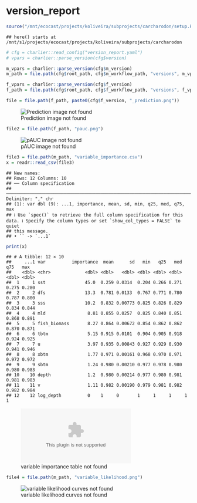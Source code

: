 version_report
================

``` r
source("/mnt/ecocast/projects/koliveira/subprojects/carcharodon/setup.R")
```

    ## here() starts at /mnt/s1/projects/ecocast/projects/koliveira/subprojects/carcharodon

``` r
# cfg = charlier::read_config("version_report.yaml")
# vpars = charlier::parse_version(cfg$version)

m_vpars = charlier::parse_version(cfg$m_version)
m_path = file.path(cfg$root_path, cfg$m_workflow_path, "versions", m_vpars[["major"]], m_vpars[["minor"]], cfg$m_version)

f_vpars = charlier::parse_version(cfg$f_version)
f_path = file.path(cfg$root_path, cfg$f_workflow_path, "versions", f_vpars[["major"]], f_vpars[["minor"]], cfg$f_version)
```

``` r
file = file.path(f_path, paste0(cfg$f_version, "_prediction.png"))
```

<figure>
<img
src="/mnt/s1/projects/ecocast/projects/koliveira/subprojects/carcharodon/workflows/forecast_workflow/versions/v01/0030/v01.0030.05/v01.0030.05_prediction.png"
alt="Prediction image not found" />
<figcaption aria-hidden="true">Prediction image not found</figcaption>
</figure>

``` r
file2 = file.path(f_path, "pauc.png")
```

<figure>
<img
src="/mnt/s1/projects/ecocast/projects/koliveira/subprojects/carcharodon/workflows/forecast_workflow/versions/v01/0030/v01.0030.05/pauc.png"
alt="pAUC image not found" />
<figcaption aria-hidden="true">pAUC image not found</figcaption>
</figure>

``` r
file3 = file.path(m_path, "variable_importance.csv")
x = readr::read_csv(file3)
```

    ## New names:
    ## Rows: 12 Columns: 10
    ## ── Column specification
    ## ──────────────────────────────────────────────────────────────────────────────────────────────────────────────────────── Delimiter: "," chr
    ## (1): var dbl (9): ...1, importance, mean, sd, min, q25, med, q75, max
    ## ℹ Use `spec()` to retrieve the full column specification for this data. ℹ Specify the column types or set `show_col_types = FALSE` to quiet
    ## this message.
    ## • `` -> `...1`

``` r
print(x)
```

    ## # A tibble: 12 × 10
    ##     ...1 var          importance  mean      sd   min   q25   med   q75   max
    ##    <dbl> <chr>             <dbl> <dbl>   <dbl> <dbl> <dbl> <dbl> <dbl> <dbl>
    ##  1     1 sst               45.0  0.259 0.0314  0.204 0.266 0.271 0.275 0.280
    ##  2     2 dfs               13.3  0.781 0.0133  0.767 0.771 0.780 0.787 0.800
    ##  3     3 sss               10.2  0.832 0.00773 0.825 0.826 0.829 0.834 0.844
    ##  4     4 mld                8.81 0.855 0.0257  0.825 0.840 0.851 0.868 0.891
    ##  5     5 fish_biomass       8.27 0.864 0.00672 0.854 0.862 0.862 0.870 0.871
    ##  6     6 tbtm               5.15 0.915 0.0101  0.904 0.905 0.918 0.924 0.925
    ##  7     7 u                  3.97 0.935 0.00843 0.927 0.929 0.930 0.941 0.946
    ##  8     8 xbtm               1.77 0.971 0.00161 0.968 0.970 0.971 0.972 0.972
    ##  9     9 sbtm               1.24 0.980 0.00210 0.977 0.978 0.980 0.980 0.983
    ## 10    10 depth              1.2  0.980 0.00214 0.977 0.980 0.981 0.981 0.983
    ## 11    11 v                  1.11 0.982 0.00190 0.979 0.981 0.982 0.982 0.984
    ## 12    12 log_depth          0    1     0       1     1     1     1     1

<figure>
<embed
src="/mnt/s1/projects/ecocast/projects/koliveira/subprojects/carcharodon/workflows/modeling_workflow/versions/v01/003/v01.003.05/variable_importance.csv" />
<figcaption aria-hidden="true">variable importance table not
found</figcaption>
</figure>

``` r
file4 = file.path(m_path, "variable_likelihood.png")
```

<figure>
<img
src="/mnt/s1/projects/ecocast/projects/koliveira/subprojects/carcharodon/workflows/modeling_workflow/versions/v01/003/v01.003.05/variable_likelihood.png"
alt="variable likelihood curves not found" />
<figcaption aria-hidden="true">variable likelihood curves not
found</figcaption>
</figure>
